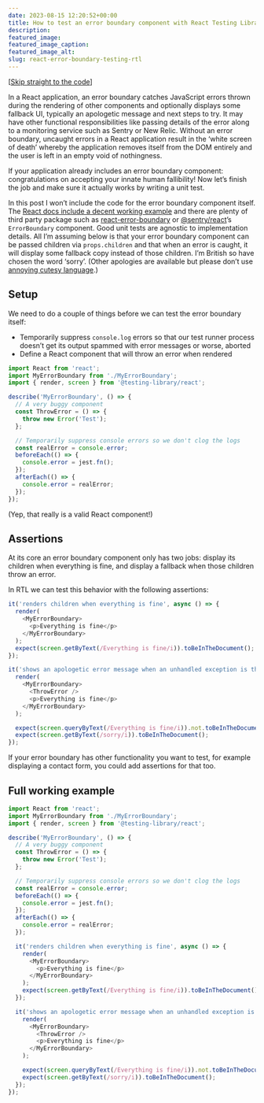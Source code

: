 ```yaml
---
date: 2023-08-15 12:20:52+00:00
title: How to test an error boundary component with React Testing Library
description:
featured_image:
featured_image_caption:
featured_image_alt:
slug: react-error-boundary-testing-rtl
---
```


[[Skip straight to the code](#full-working-example)]

In a React application, an error boundary catches JavaScript errors thrown during the rendering of other components and optionally displays some fallback UI, typically an apologetic message and next steps to try. It may have other functional responsibilities like passing details of the error along to a monitoring service such as Sentry or New Relic. Without an error boundary, uncaught errors in a React application result in the ‘white screen of death’ whereby the application removes itself from the DOM entirely and the user is left in an empty void of nothingness.

If your application already includes an error boundary component: congratulations on accepting your innate human fallibility! Now let’s finish the job and make sure it actually works by writing a unit test.

In this post I won’t include the code for the error boundary component itself. The [React docs include a decent working example](https://react.dev/reference/react/Component#catching-rendering-errors-with-an-error-boundary) and there are plenty of third party package such as [react-error-boundary](https://github.com/bvaughn/react-error-boundary) or [@sentry/react](https://www.npmjs.com/package/@sentry/react)’s `ErrorBoundary` component. Good unit tests are agnostic to implementation details. All I’m assuming below is that your error boundary component can be passed children via `props.children` and that when an error is caught, it will display some fallback copy instead of those children. I’m British so have chosen the word ‘sorry’. (Other apologies are available but please don’t use [annoying cutesy language](https://alexwlchan.net/2022/no-cute/).)

## Setup

We need to do a couple of things before we can test the error boundary itself:

* Temporarily suppress `console.log` errors so that our test runner process doesn’t get its output spammed with error messages or worse, aborted
* Define a React component that will throw an error when rendered

```typescript
import React from 'react';
import MyErrorBoundary from './MyErrorBoundary';
import { render, screen } from '@testing-library/react';

describe('MyErrorBoundary', () => {
  // A very buggy component
  const ThrowError = () => {
    throw new Error('Test');
  };

  // Temporarily suppress console errors so we don't clog the logs
  const realError = console.error;
  beforeEach(() => {
    console.error = jest.fn();
  });
  afterEach(() => {
    console.error = realError;
  });
});
```

(Yep, that really is a valid React component!)

## Assertions

At its core an error boundary component only has two jobs: display its children when everything is fine, and display a fallback when those children throw an error.

In RTL we can test this behavior with the following assertions:

```typescript
it('renders children when everything is fine', async () => {
  render(
    <MyErrorBoundary>
      <p>Everything is fine</p>
    </MyErrorBoundary>
  );
  expect(screen.getByText(/Everything is fine/i)).toBeInTheDocument();
});

it('shows an apologetic error message when an unhandled exception is thrown', () => {
  render(
    <MyErrorBoundary>
      <ThrowError />
      <p>Everything is fine</p>
    </MyErrorBoundary>
  );

  expect(screen.queryByText(/Everything is fine/i)).not.toBeInTheDocument();
  expect(screen.getByText(/sorry/i)).toBeInTheDocument();
});
```

If your error boundary has other functionality you want to test, for example displaying a contact form, you could add assertions for that too.

## Full working example

```typescript
import React from 'react';
import MyErrorBoundary from './MyErrorBoundary';
import { render, screen } from '@testing-library/react';

describe('MyErrorBoundary', () => {
  // A very buggy component
  const ThrowError = () => {
    throw new Error('Test');
  };

  // Temporarily suppress console errors so we don't clog the logs
  const realError = console.error;
  beforeEach(() => {
    console.error = jest.fn();
  });
  afterEach(() => {
    console.error = realError;
  });

  it('renders children when everything is fine', async () => {
    render(
      <MyErrorBoundary>
        <p>Everything is fine</p>
      </MyErrorBoundary>
    );
    expect(screen.getByText(/Everything is fine/i)).toBeInTheDocument();
  });

  it('shows an apologetic error message when an unhandled exception is thrown', () => {
    render(
      <MyErrorBoundary>
        <ThrowError />
        <p>Everything is fine</p>
      </MyErrorBoundary>
    );

    expect(screen.queryByText(/Everything is fine/i)).not.toBeInTheDocument();
    expect(screen.getByText(/sorry/i)).toBeInTheDocument();
  });
});
```
